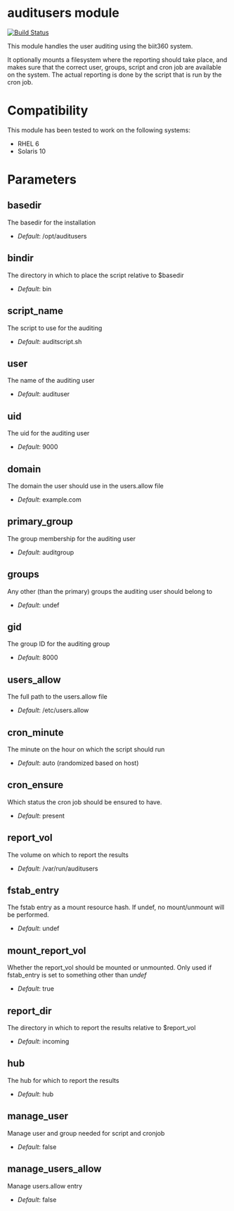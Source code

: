 # auditusers module #

[![Build Status](
https://api.travis-ci.org/MWinther/puppet-module-auditusers.png?branch=master)](https://travis-ci.org/MWinther/puppet-module-auditusers)

This module handles the user auditing using the biit360 system.

It optionally mounts a filesystem where the reporting should take place, and
makes sure that the correct user, groups, script and cron job are available
on the system. The actual reporting is done by the script that is run by the
cron job.

# Compatibility #

This module has been tested to work on the following systems:

 * RHEL 6
 * Solaris 10

# Parameters #

basedir
-------
The basedir for the installation

- *Default*: /opt/auditusers

bindir
-------
The directory in which to place the script relative to $basedir

- *Default*: bin

script\_name
-----------
The script to use for the auditing

- *Default*: auditscript.sh

user
----
The name of the auditing user

- *Default*: audituser

uid
---
The uid for the auditing user

- *Default*: 9000

domain
------
The domain the user should use in the users.allow file

- *Default*: example.com

primary\_group
-------------
The group membership for the auditing user

- *Default*: auditgroup

groups
------
Any other (than the primary) groups the auditing user should belong to

- *Default*: undef

gid
---
The group ID for the auditing group

- *Default*: 8000

users\_allow
-----------
The full path to the users.allow file

- *Default*: /etc/users.allow

cron\_minute
-----------
The minute on the hour on which the script should run

- *Default*: auto (randomized based on host)

cron\_ensure
-----------
Which status the cron job should be ensured to have.

- *Default*: present

report\_vol
-----------
The volume on which to report the results

- *Default*: /var/run/auditusers

fstab\_entry
------------
The fstab entry as a mount resource hash. If undef, no mount/unmount will
be performed.

- *Default*: undef

mount_report_vol
----------------
Whether the report_vol should be mounted or unmounted. Only used if
fstab_entry is set to something other than *undef*

- *Default*: true

report\_dir
-----------

The directory in which to report the results relative to $report_vol

- *Default*: incoming

hub
---
The hub for which to report the results

- *Default*: hub

manage_user
-----------
Manage user and group needed for script and cronjob

- *Default*: false

manage_users_allow
------------------
Manage users.allow entry

- *Default*: false
